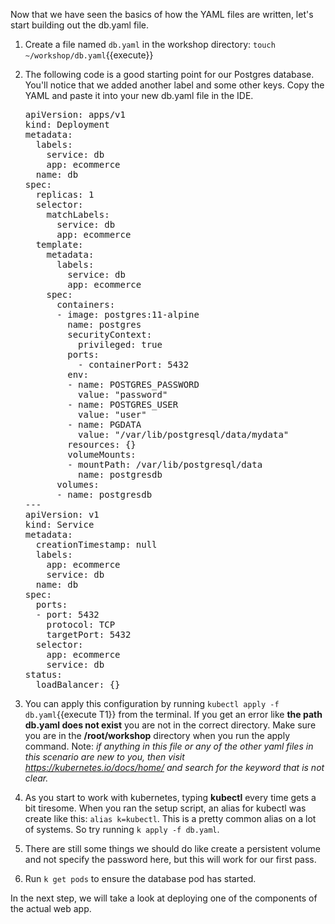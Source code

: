 Now that we have seen the basics of how the YAML files are written, let's start building out the db.yaml file.

1.  Create a file named `db.yaml` in the workshop directory: `touch ~/workshop/db.yaml`{{execute}}
2.  The following code is a good starting point for our Postgres database. You'll notice that we added another label and some other keys. Copy the YAML and paste it into your new db.yaml file in the IDE.
    <pre class="file" data-target="clipboard">
    apiVersion: apps/v1
    kind: Deployment
    metadata:
      labels:
        service: db
        app: ecommerce
      name: db
    spec:
      replicas: 1
      selector:
        matchLabels:
          service: db
          app: ecommerce
      template:
        metadata:
          labels:
            service: db
            app: ecommerce
        spec:
          containers:
          - image: postgres:11-alpine
            name: postgres
            securityContext:
              privileged: true 
            ports:
              - containerPort: 5432
            env:
            - name: POSTGRES_PASSWORD
              value: "password"
            - name: POSTGRES_USER
              value: "user"
            - name: PGDATA
              value: "/var/lib/postgresql/data/mydata"
            resources: {}
            volumeMounts:
            - mountPath: /var/lib/postgresql/data
              name: postgresdb 
          volumes:
          - name: postgresdb
    ---
    apiVersion: v1
    kind: Service
    metadata:
      creationTimestamp: null
      labels:
        app: ecommerce
        service: db 
      name: db
    spec:
      ports:
      - port: 5432
        protocol: TCP
        targetPort: 5432
      selector:
        app: ecommerce
        service: db
    status:
      loadBalancer: {}
    </pre>

3.  You can apply this configuration by running `kubectl apply -f db.yaml`{{execute T1}} from the terminal. If you get an error like **the path db.yaml does not exist** you are not in the correct directory. Make sure you are in the **/root/workshop** directory when you run the apply command. Note: *if anything in this file or any of the other yaml files in this scenario are new to you, then visit https://kubernetes.io/docs/home/ and search for the keyword that is not clear.*
4.  As you start to work with kubernetes, typing **kubectl** every time gets a bit tiresome. When you ran the setup script, an alias for kubectl was create like this: `alias k=kubectl`. This is a pretty common alias on a lot of systems. So try running `k apply -f db.yaml`. 
5.  There are still some things we should do like create a persistent volume and not specify the password here, but this will work for our first pass.
6.  Run `k get pods` to ensure the database pod has started. 

In the next step, we will take a look at deploying one of the components of the actual web app.